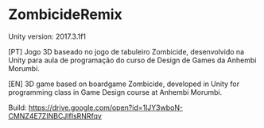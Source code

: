# ZombicideRemix

Unity version: 2017.3.1f1

[PT] Jogo 3D baseado no jogo de tabuleiro Zombicide, desenvolvido na Unity para aula de programação do curso de Design de Games da Anhembi Morumbi.

[EN] 3D game based on boardgame Zombicide, developed in Unity for programming class in Game Design course at Anhembi Morumbi.

Build: https://drive.google.com/open?id=1lJY3wboN-CMNZ4E7ZINBCJlfIsRNRfqv
